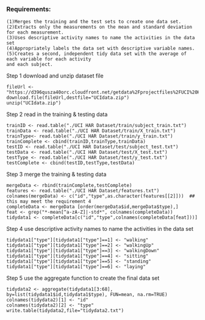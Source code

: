 

### Requirements:

    (1)Merges the training and the test sets to create one data set. 
    (2)Extracts only the measurements on the mean and standard deviation for each measurement. 
    (3)Uses descriptive activity names to name the activities in the data set
    (4)Appropriately labels the data set with descriptive variable names. 
    (5)Creates a second, independent tidy data set with the average of each variable for each activity 
    and each subject. 
    
Step 1 download and unzip dataset file

    fileUrl <- "https://d396qusza40orc.cloudfront.net/getdata%2Fprojectfiles%2FUCI%20HAR%20Dataset.zip"
    download.file(fileUrl,destfile="UCIdata.zip")
    unzip("UCIdata.zip")
Step 2 read in the training & testing data

    trainID <- read.table("./UCI HAR Dataset/train/subject_train.txt")
    trainData <- read.table("./UCI HAR Dataset/train/X_train.txt")
    trainType<- read.table("./UCI HAR Dataset/train/y_train.txt")
    trainComplete <- cbind(trainID,trainType,trainData)
    testID <- read.table("./UCI HAR Dataset/test/subject_test.txt")
    testData <- read.table("./UCI HAR Dataset/test/X_test.txt")
    testType <- read.table("./UCI HAR Dataset/test/y_test.txt")
    testComplete <- cbind(testID,testType,testData)
Step 3 merge the training & testing data

    mergeData <- rbind(trainComplete,testComplete)
    features <- read.table("./UCI HAR Dataset/features.txt")
    colnames(mergeData) <- c("id","type",as.character(features[[2]]))  ## this may meet the requirement 4
    completeData <- mergeData [order(mergeData$id,mergeData$type),]
    feat <- grep("*-mean[^a-zA-Z]|-std*", colnames(completeData))
    tidydata1 <- completeData[c("id","type",colnames(completeData[feat]))]
Step 4 use descriptive activity names to name the activities in the data set

    tidydata1["type"][tidydata1["type"]==1] <- "walking"
    tidydata1["type"][tidydata1["type"]==2] <- "walkingUp"
    tidydata1["type"][tidydata1["type"]==3] <- "walkingDown"
    tidydata1["type"][tidydata1["type"]==4] <- "sitting"
    tidydata1["type"][tidydata1["type"]==5] <- "standing"
    tidydata1["type"][tidydata1["type"]==6] <- "laying"
Step 5 use the aggregate function to create the final data set

    tidydata2 <- aggregate(tidydata1[3:68], by=list(tidydata1$id,tidydata1$type), FUN=mean, na.rm=TRUE)
    colnames(tidydata2)[1] <- "id"
    colnames(tidydata2)[2] <- "type"
    write.table(tidydata2,file="tidydata2.txt")
